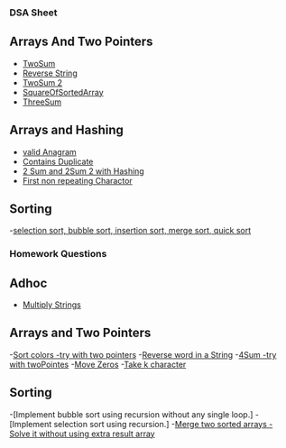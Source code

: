 ### DSA Sheet

## Arrays And Two Pointers
- [TwoSum](https://leetcode.com/problems/two-sum)
- [Reverse String](https://leetcode.com/problems/reverse-string)
- [TwoSum 2](https://leetcode.com/problems/two-sum-ii-input-array-is-sorted/submissions/1319397327)
- [SquareOfSortedArray](https://leetcode.com/problems/squares-of-a-sorted-array)
- [ThreeSum](https://leetcode.com/problems/3sum/)

## Arrays and Hashing
- [valid Anagram](https://leetcode.com/problems/valid-anagram/)
- [Contains Duplicate](https://leetcode.com/problems/contains-duplicate/description/)
- [2 Sum and 2Sum 2 with Hashing](https://leetcode.com/problems/two-sum/description/)
- [First non repeating Charactor](https://leetcode.com/problems/first-unique-character-in-a-string/description/)

## Sorting
-[selection sort, bubble sort, insertion sort, merge sort, quick sort](https://www.cs.usfca.edu/~galles/visualization/ComparisonSort.html)

### Homework Questions

## Adhoc
- [Multiply Strings](https://leetcode.com/problems/multiply-strings/description/)

## Arrays and Two Pointers
-[Sort colors -try with two pointers](https://leetcode.com/problems/sort-colors/description/)
-[Reverse word in a String](https://leetcode.com/problems/reverse-words-in-a-string/description/)
-[4Sum -try with twoPointes](https://leetcode.com/problems/4sum/description/)
-[Move Zeros](https://leetcode.com/problems/move-zeroes/description/)
-[Take k character](https://leetcode.com/problems/take-k-of-each-character-from-left-and-right/description/)

## Sorting

-[Implement bubble sort using recursion without any single loop.]
-[Implement selection sort using recursion.]
-[Merge two sorted arrays - Solve it without using extra result array](https://leetcode.com/problems/merge-sorted-array/description/)